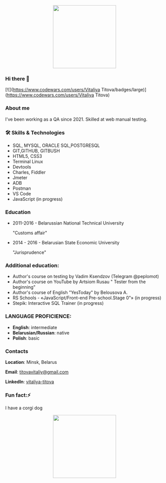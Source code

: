 <div id="header" align="center">
  <img src="https://media.giphy.com/media/DlzrKRWACjCgMR1EFR/giphy.gif" width="200"/>
</div>

### Hi there 👋

[![](https://www.codewars.com/users/Vitaliya Titova/badges/large)](https://www.codewars.com/users/Vitaliya Titova)   

### About me
I've been working as a QA since 2021. Skilled at web manual testing.
### :hammer_and_wrench: Skills & Technologies
- SQL, MYSQL, ORACLE SQL,POSTGRESQL
- GIT,GITHUB, GITBUSH
- HTML5, CSS3
- Terminal Linux
- Devtools
- Charles, Fiddler
- Jmeter
- ADB
- Postman
- VS Code
- JavaScript (in progress)
<!---
### :fire: My Stats :
[![GitHub Streak](http://github-readme-streak-stats.herokuapp.com?user=Vitaliya-Titova&theme=dark&background=fff)](https://git.io/streak-stats)
  
[![Top Langs](https://github-readme-stats.vercel.app/api/top-langs/?username=Vitaliya-Titova&layout=compact&theme=vision-friendly-white)](https://github.com/anuraghazra/github-readme-stats)
-->

### Education
- 2011-2016 - Belarussian National Technical University 
  
  "Customs affair"
- 2014 - 2016 - Belarusian State Economic University 
   
   "Jurisprudence"
  
 ### Additional education:
- Author's course on testing by Vadim Ksendzov (Telegram @peplomot)
- Author's course on YouTube by Artsiom Rusau " Tester from the beginning"
- Author's course of English "YesToday" by Belousova A.
- RS Schools - «JavaScript/Front-end Pre-school.Stage 0"» (in progress)
- Stepik: Interactive SQL Trainer (in progress)

### LANGUAGE PROFICIENCE:
- **English**: intermediate
- **Belarusian/Russian**: native
- **Polish**: basic

### Contacts
__Location__: Minsk, Belarus

__Email__: titovavitaliy@gmail.com

__LinkedIn__: [vitaliya-titova](https://www.linkedin.com/in/vitaliya-titova)

 ### Fun fact:⚡
 I have a corgi dog 


<div id="header" align="center">
  <img src="https://media.giphy.com/media/0yOIUXX51I4sZ93oRL/giphy.gif" width="200"/>
</div>
<!---
- 🔭 I’m currently working on ...
- 🌱 I’m currently learning ...
- 👯 I’m looking to collaborate on ...
- 🤔 I’m looking for help with ...
- 💬 Ask me about ...
- 📫 How to reach me: ...
- 😄 Pronouns: ...
- ⚡ Fun fact: ...
-->

